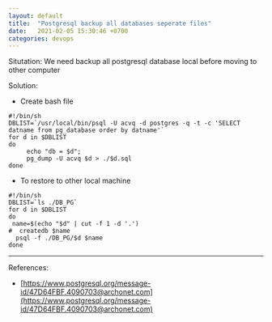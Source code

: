 ```yaml
---
layout: default
title:  "Postgresql backup all databases seperate files"
date:   2021-02-05 15:30:46 +0700
categories: devops
---
```


Situtation: We need backup all postgresql database local before moving to other computer

Solution:
- Create bash file

``` {r, engine='bash', count_lines}
#!/bin/sh
DBLIST=`/usr/local/bin/psql -U acvq -d postgres -q -t -c 'SELECT
datname from pg_database order by datname'`
for d in $DBLIST
do
     echo "db = $d";
     pg_dump -U acvq $d > ./$d.sql
done

```
- To restore to other local machine 

```
#!/bin/sh
DBLIST=`ls ./DB_PG`
for d in $DBLIST
do
 name=$(echo "$d" | cut -f 1 -d '.')
#  createdb $name
  psql -f ./DB_PG/$d $name
done
```


---
References:
- [https://www.postgresql.org/message-id/47D64FBF.4090703@archonet.com](https://www.postgresql.org/message-id/47D64FBF.4090703@archonet.com)
